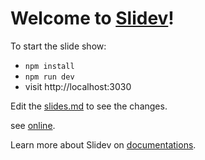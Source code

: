 # Welcome to [Slidev](https://github.com/slidevjs/slidev)!

To start the slide show:

- `npm install`
- `npm run dev`
- visit http://localhost:3030

Edit the [slides.md](./slides.md) to see the changes.

see [online](https://sogrey.top/slidev-template/).

Learn more about Slidev on [documentations](https://sli.dev/).
